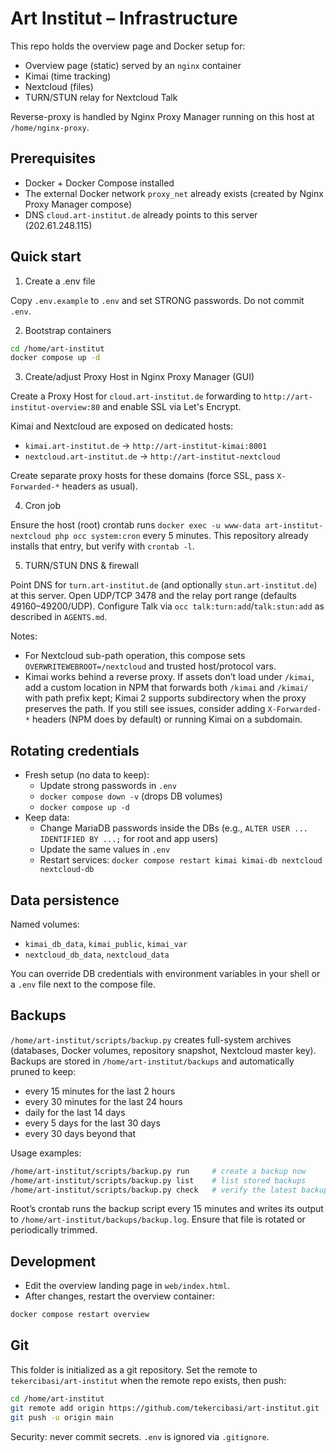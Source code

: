 # Art Institut – Infrastructure

This repo holds the overview page and Docker setup for:

- Overview page (static) served by an `nginx` container
- Kimai (time tracking)
- Nextcloud (files)
- TURN/STUN relay for Nextcloud Talk

Reverse-proxy is handled by Nginx Proxy Manager running on this host at `/home/nginx-proxy`.

## Prerequisites

- Docker + Docker Compose installed
- The external Docker network `proxy_net` already exists (created by Nginx Proxy Manager compose)
- DNS `cloud.art-institut.de` already points to this server (202.61.248.115)

## Quick start

1) Create a .env file

Copy `.env.example` to `.env` and set STRONG passwords. Do not commit `.env`.

2) Bootstrap containers

```bash
cd /home/art-institut
docker compose up -d
```

3) Create/adjust Proxy Host in Nginx Proxy Manager (GUI)

Create a Proxy Host for `cloud.art-institut.de` forwarding to `http://art-institut-overview:80` and enable SSL via Let's Encrypt.

Kimai and Nextcloud are exposed on dedicated hosts:

- `kimai.art-institut.de` → `http://art-institut-kimai:8001`
- `nextcloud.art-institut.de` → `http://art-institut-nextcloud`

Create separate proxy hosts for these domains (force SSL, pass `X-Forwarded-*` headers as usual).

4) Cron job

Ensure the host (root) crontab runs `docker exec -u www-data art-institut-nextcloud php occ system:cron` every 5 minutes. This repository already installs that entry, but verify with `crontab -l`.

5) TURN/STUN DNS & firewall

Point DNS for `turn.art-institut.de` (and optionally `stun.art-institut.de`) at this server. Open UDP/TCP 3478 and the relay port range (defaults 49160–49200/UDP). Configure Talk via `occ talk:turn:add`/`talk:stun:add` as described in `AGENTS.md`.

Notes:
- For Nextcloud sub-path operation, this compose sets `OVERWRITEWEBROOT=/nextcloud` and trusted host/protocol vars.
- Kimai works behind a reverse proxy. If assets don’t load under `/kimai`, add a custom location in NPM that forwards both `/kimai` and `/kimai/` with path prefix kept; Kimai 2 supports subdirectory when the proxy preserves the path. If you still see issues, consider adding `X-Forwarded-*` headers (NPM does by default) or running Kimai on a subdomain.

## Rotating credentials

- Fresh setup (no data to keep):
  - Update strong passwords in `.env`
  - `docker compose down -v` (drops DB volumes)
  - `docker compose up -d`
- Keep data:
  - Change MariaDB passwords inside the DBs (e.g., `ALTER USER ... IDENTIFIED BY ...;` for root and app users)
  - Update the same values in `.env`
  - Restart services: `docker compose restart kimai kimai-db nextcloud nextcloud-db`

## Data persistence

Named volumes:
- `kimai_db_data`, `kimai_public`, `kimai_var`
- `nextcloud_db_data`, `nextcloud_data`

You can override DB credentials with environment variables in your shell or a `.env` file next to the compose file.

## Backups

`/home/art-institut/scripts/backup.py` creates full-system archives (databases, Docker volumes, repository snapshot, Nextcloud master key). Backups are stored in `/home/art-institut/backups` and automatically pruned to keep:

- every 15 minutes for the last 2 hours
- every 30 minutes for the last 24 hours
- daily for the last 14 days
- every 5 days for the last 30 days
- every 30 days beyond that

Usage examples:

```bash
/home/art-institut/scripts/backup.py run     # create a backup now
/home/art-institut/scripts/backup.py list    # list stored backups
/home/art-institut/scripts/backup.py check   # verify the latest backup
```

Root’s crontab runs the backup script every 15 minutes and writes its output to `/home/art-institut/backups/backup.log`. Ensure that file is rotated or periodically trimmed.

## Development

- Edit the overview landing page in `web/index.html`.
- After changes, restart the overview container:

```bash
docker compose restart overview
```

## Git

This folder is initialized as a git repository. Set the remote to `tekercibasi/art-institut` when the remote repo exists, then push:

```bash
cd /home/art-institut
git remote add origin https://github.com/tekercibasi/art-institut.git
git push -u origin main
```

Security: never commit secrets. `.env` is ignored via `.gitignore`.
